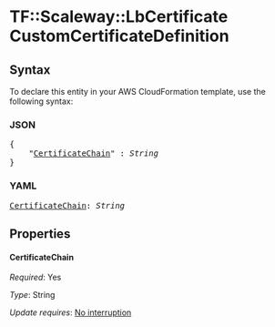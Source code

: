 # TF::Scaleway::LbCertificate CustomCertificateDefinition

## Syntax

To declare this entity in your AWS CloudFormation template, use the following syntax:

### JSON

<pre>
{
    "<a href="#certificatechain" title="CertificateChain">CertificateChain</a>" : <i>String</i>
}
</pre>

### YAML

<pre>
<a href="#certificatechain" title="CertificateChain">CertificateChain</a>: <i>String</i>
</pre>

## Properties

#### CertificateChain

_Required_: Yes

_Type_: String

_Update requires_: [No interruption](https://docs.aws.amazon.com/AWSCloudFormation/latest/UserGuide/using-cfn-updating-stacks-update-behaviors.html#update-no-interrupt)

